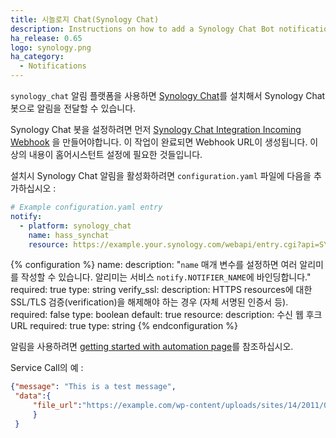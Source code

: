 ```yaml
---
title: 시놀로지 Chat(Synology Chat)
description: Instructions on how to add a Synology Chat Bot notifications to Home Assistant.
ha_release: 0.65
logo: synology.png
ha_category:
  - Notifications
---
```


`synology_chat` 알림 플랫폼을 사용하면 [Synology Chat](https://www.synology.com/en-us/dsm/feature/chat)를 설치해서 Synology Chat 봇으로 알림을 전달할 수 있습니다.

Synology Chat 봇을 설정하려면 먼저 [Synology Chat Integration Incoming Webhook](https://www.synology.com/en-us/knowledgebase/DSM/tutorial/Collaboration/How_to_configure_webhooks_and_slash_commands_in_Chat_Integration#t2.1) 을 만들어야합니다. 이 작업이 완료되면 Webhook URL이 생성됩니다. 이상의 내용이 홈어시스턴트 설정에 필요한 것들입니다.

설치시 Synology Chat 알림을 활성화하려면 `configuration.yaml` 파일에 다음을 추가하십시오 : 

```yaml
# Example configuration.yaml entry
notify:
  - platform: synology_chat
    name: hass_synchat
    resource: https://example.your.synology.com/webapi/entry.cgi?api=SYNO.Chat.External&method=incoming&version=1&token=ABCDEFG
```

{% configuration %}
name:
  description: "`name` 매개 변수를 설정하면 여러 알리미를 작성할 수 있습니다. 알리미는 서비스 `notify.NOTIFIER_NAME`에 바인딩합니다."
  required: true
  type: string
verify_ssl:
  description: HTTPS resources에 대한 SSL/TLS 검증(verification)을 해제해야 하는 경우 (자체 서명된 인증서 등).
  required: false
  type: boolean
  default: true
resource:
  description: 수신 웹 후크 URL
  required: true
  type: string
{% endconfiguration %}

알림을 사용하려면 [getting started with automation page](/getting-started/automation/)를 참조하십시오. 

Service Call의 예 :

```json
{"message": "This is a test message", 
 "data":{
     "file_url":"https://example.com/wp-content/uploads/sites/14/2011/01/cat.jpg"
     }
 }
```

